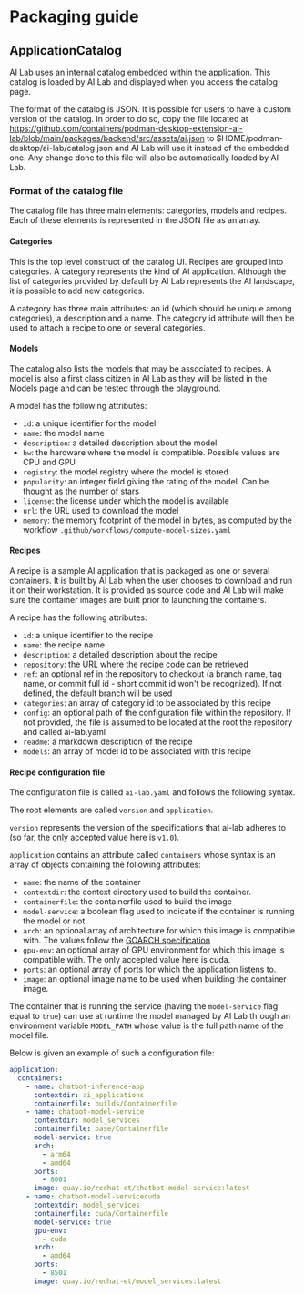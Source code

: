 # Packaging guide

## ApplicationCatalog

AI Lab uses an internal catalog embedded within the application. This catalog is loaded
by AI Lab and displayed when you access the catalog page.

The format of the catalog is JSON. It is possible for users to have a custom version of
the catalog. In order to do so, copy the file located at https://github.com/containers/podman-desktop-extension-ai-lab/blob/main/packages/backend/src/assets/ai.json to $HOME/podman-desktop/ai-lab/catalog.json and AI Lab will use it instead of the embedded one.
Any change done to this file will also be automatically loaded by AI Lab.

### Format of the catalog file

The catalog file has three main elements: categories, models and recipes. Each of these elements is
represented in the JSON file as an array.

#### Categories

This is the top level construct of the catalog UI. Recipes are grouped into categories. A category
represents the kind of AI application. Although the list of categories provided by default by
AI Lab represents the AI landscape, it is possible to add new categories.

A category has three main attributes: an id (which should be unique among categories), a description
and a name. The category id attribute will then be used to attach a recipe to one or several categories.

#### Models

The catalog also lists the models that may be associated to recipes. A model is also a first class
citizen in AI Lab as they will be listed in the Models page and can be tested through the playground.

A model has the following attributes:
- ```id```: a unique identifier for the model
- ```name```: the model name
- ```description```: a detailed description about the model
- ```hw```: the hardware where the model is compatible. Possible values are CPU and GPU
- ```registry```: the model registry where the model is stored
- ```popularity```: an integer field giving the rating of the model. Can be thought as the number of stars
- ```license```: the license under which the model is available
- ```url```: the URL used to download the model
- ```memory```: the memory footprint of the model in bytes, as computed by the workflow `.github/workflows/compute-model-sizes.yaml`

#### Recipes

A recipe is a sample AI application that is packaged as one or several containers. It is built by AI Lab when the user chooses to download and run it on their workstation. It is provided as
source code and AI Lab will make sure the container images are built prior to launching the containers.

A recipe has the following attributes:
- ```id```: a unique identifier to the recipe
- ```name```: the recipe name
- ```description```: a detailed description about the recipe
- ```repository```: the URL where the recipe code can be retrieved
- ```ref```: an optional ref in the repository to checkout (a branch name, tag name, or commit full id - short commit id won't be recognized). If not defined, the default branch will be used
- ```categories```: an array of category id to be associated by this recipe
- ```config```: an optional path of the configuration file within the repository. If not provided, the file is assumed to be located at the root the repository and called ai-lab.yaml
- ```readme```: a markdown description of the recipe
- ```models```: an array of model id to be associated with this recipe

#### Recipe configuration file

The configuration file is called ```ai-lab.yaml``` and follows the following syntax.

The root elements are called ```version``` and ```application```.

```version``` represents the version of the specifications that ai-lab adheres to (so far, the only accepted value here is `v1.0`). 

```application``` contains an attribute called ```containers``` whose syntax is an array of objects containing the following attributes:
- ```name```: the name of the container
- ```contextdir```: the context directory used to build the container.
- ```containerfile```: the containerfile used to build the image
- ```model-service```: a boolean flag used to indicate if the container is running the model or not
- ```arch```: an optional array of architecture for which this image is compatible with. The values follow the
[GOARCH specification](https://go.dev/src/go/build/syslist.go)
- ```gpu-env```: an optional array of GPU environment for which this image is compatible with. The only accepted value here is cuda.
- ```ports```: an optional array of ports for which the application listens to.
- `image`: an optional image name to be used when building the container image.

The container that is running the service (having the ```model-service``` flag equal to ```true```) can use at runtime
the model managed by AI Lab through an environment variable ```MODEL_PATH``` whose value is the full path name of the
model file.

Below is given an example of such a configuration file:
```yaml
application:
  containers:
    - name: chatbot-inference-app
      contextdir: ai_applications
      containerfile: builds/Containerfile
    - name: chatbot-model-service
      contextdir: model_services
      containerfile: base/Containerfile
      model-service: true
      arch:
        - arm64
        - amd64
      ports:
        - 8001
      image: quay.io/redhat-et/chatbot-model-service:latest
    - name: chatbot-model-servicecuda
      contextdir: model_services
      containerfile: cuda/Containerfile
      model-service: true 
      gpu-env:
        - cuda
      arch: 
        - amd64
      ports:
        - 8501
      image: quay.io/redhat-et/model_services:latest
```



